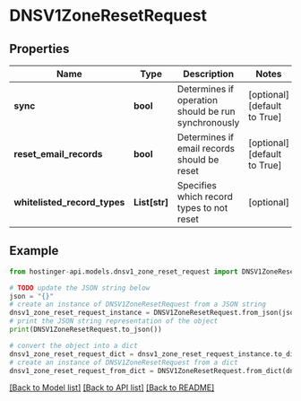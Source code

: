 # DNSV1ZoneResetRequest


## Properties

Name | Type | Description | Notes
------------ | ------------- | ------------- | -------------
**sync** | **bool** | Determines if operation should be run synchronously | [optional] [default to True]
**reset_email_records** | **bool** | Determines if email records should be reset | [optional] [default to True]
**whitelisted_record_types** | **List[str]** | Specifies which record types to not reset | [optional] 

## Example

```python
from hostinger-api.models.dnsv1_zone_reset_request import DNSV1ZoneResetRequest

# TODO update the JSON string below
json = "{}"
# create an instance of DNSV1ZoneResetRequest from a JSON string
dnsv1_zone_reset_request_instance = DNSV1ZoneResetRequest.from_json(json)
# print the JSON string representation of the object
print(DNSV1ZoneResetRequest.to_json())

# convert the object into a dict
dnsv1_zone_reset_request_dict = dnsv1_zone_reset_request_instance.to_dict()
# create an instance of DNSV1ZoneResetRequest from a dict
dnsv1_zone_reset_request_from_dict = DNSV1ZoneResetRequest.from_dict(dnsv1_zone_reset_request_dict)
```
[[Back to Model list]](../README.md#documentation-for-models) [[Back to API list]](../README.md#documentation-for-api-endpoints) [[Back to README]](../README.md)


